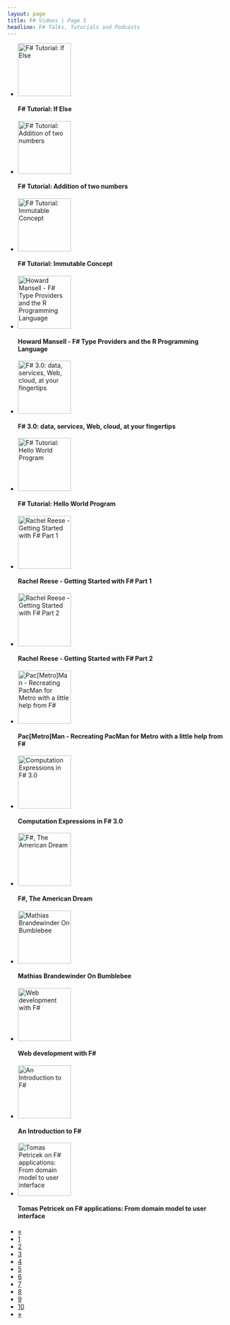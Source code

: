 ```yaml
---
layout: page
title: F# Videos | Page 5
headline: F# Talks, Tutorials and Podcasts
---
```


<div>
  <div class="row-fluid">
    <ul class="thumbnails">
      <li class="span4">
        <div class="thumbnail" style="border: none;">
          <a href="http://www.youtube.com/watch?v=8MRIHwBPyPQ">
            <img src="http://i1.ytimg.com/vi/8MRIHwBPyPQ/mqdefault.jpg" alt="F# Tutorial: If Else" style="height: 120px;" />
          </a>
          <h4>F# Tutorial: If Else</h4>
        </div>
      </li>
      <li class="span4">
        <div class="thumbnail" style="border: none;">
          <a href="http://www.youtube.com/watch?v=ugL3tqszZmQ">
            <img src="http://i2.ytimg.com/vi/ugL3tqszZmQ/mqdefault.jpg" alt="F# Tutorial: Addition of two numbers" style="height: 120px;" />
          </a>
          <h4>F# Tutorial: Addition of two numbers</h4>
        </div>
      </li>
      <li class="span4">
        <div class="thumbnail" style="border: none;">
          <a href="http://www.youtube.com/watch?v=OWdqMTmM5Sw">
            <img src="http://i4.ytimg.com/vi/OWdqMTmM5Sw/mqdefault.jpg" alt="F# Tutorial: Immutable Concept" style="height: 120px;" />
          </a>
          <h4>F# Tutorial: Immutable Concept</h4>
        </div>
      </li>
    </ul>
  </div>
  <div class="row-fluid">
    <ul class="thumbnails">
      <li class="span4">
        <div class="thumbnail" style="border: none;">
          <a href="http://vimeo.com/49045879">
            <img src="http://b.vimeocdn.com/ts/338/390/338390107_295.jpg" alt="Howard Mansell - F# Type Providers and the R Programming Language" style="height: 120px;" />
          </a>
          <h4>Howard Mansell - F# Type Providers and the R Programming Language</h4>
        </div>
      </li>
      <li class="span4">
        <div class="thumbnail" style="border: none;">
          <a href="http://vimeo.com/49467255">
            <img src="http://b.vimeocdn.com/ts/341/340/341340995_295.jpg" alt="F# 3.0: data, services, Web, cloud, at your fingertips" style="height: 120px;" />
          </a>
          <h4>F# 3.0: data, services, Web, cloud, at your fingertips</h4>
        </div>
      </li>
      <li class="span4">
        <div class="thumbnail" style="border: none;">
          <a href="http://www.youtube.com/watch?v=xlJeZ-j4Fug">
            <img src="http://i1.ytimg.com/vi/xlJeZ-j4Fug/mqdefault.jpg" alt="F# Tutorial: Hello World Program" style="height: 120px;" />
          </a>
          <h4>F# Tutorial: Hello World Program</h4>
        </div>
      </li>
    </ul>
  </div>
  <div class="row-fluid">
    <ul class="thumbnails">
      <li class="span4">
        <div class="thumbnail" style="border: none;">
          <a href="http://vimeo.com/46903828">
            <img src="http://b.vimeocdn.com/ts/326/758/326758678_295.jpg" alt="Rachel Reese - Getting Started with F# Part 1" style="height: 120px;" />
          </a>
          <h4>Rachel Reese - Getting Started with F# Part 1</h4>
        </div>
      </li>
      <li class="span4">
        <div class="thumbnail" style="border: none;">
          <a href="http://vimeo.com/46910967">
            <img src="http://b.vimeocdn.com/ts/326/803/326803675_295.jpg" alt="Rachel Reese - Getting Started with F# Part 2" style="height: 120px;" />
          </a>
          <h4>Rachel Reese - Getting Started with F# Part 2</h4>
        </div>
      </li>
      <li class="span4">
        <div class="thumbnail" style="border: none;">
          <a href="http://channel9.msdn.com/coding4fun/blog/PacMetroMan-Recreating-PacMan-for-Metro-with-a-little-help-from-F">
            <img src="http://files.channel9.msdn.com/thumbnail/9ee9112e-167e-45b3-8beb-f638153f4f07.png" alt="Pac[Metro]Man - Recreating PacMan for Metro with a little help from F#" style="height: 120px;" />
          </a>
          <h4>Pac[Metro]Man - Recreating PacMan for Metro with a little help from F#</h4>
        </div>
      </li>
    </ul>
  </div>
  <div class="row-fluid">
    <ul class="thumbnails">
      <li class="span4">
        <div class="thumbnail" style="border: none;">
          <a href="http://vimeo.com/47218436">
            <img src="http://b.vimeocdn.com/ts/328/732/328732848_295.jpg" alt="Computation Expressions in F# 3.0" style="height: 120px;" />
          </a>
          <h4>Computation Expressions in F# 3.0</h4>
        </div>
      </li>
      <li class="span4">
        <div class="thumbnail" style="border: none;">
          <a href="http://vimeo.com/46308827">
            <img src="http://b.vimeocdn.com/ts/322/439/322439641_295.jpg" alt="F#, The American Dream" style="height: 120px;" />
          </a>
          <h4>F#, The American Dream</h4>
        </div>
      </li>
      <li class="span4">
        <div class="thumbnail" style="border: none;">
          <a href="http://vimeo.com/46308390">
            <img src="http://b.vimeocdn.com/ts/322/433/322433506_295.jpg" alt="Mathias Brandewinder On Bumblebee" style="height: 120px;" />
          </a>
          <h4>Mathias Brandewinder On Bumblebee</h4>
        </div>
      </li>
    </ul>
  </div>
  <div class="row-fluid">
    <ul class="thumbnails">
      <li class="span4">
        <div class="thumbnail" style="border: none;">
          <a href="http://vimeo.com/43528820">
            <img src="http://b.vimeocdn.com/ts/302/240/302240928_295.jpg" alt="Web development with F# " style="height: 120px;" />
          </a>
          <h4>Web development with F# </h4>
        </div>
      </li>
      <li class="span4">
        <div class="thumbnail" style="border: none;">
          <a href="http://www.youtube.com/watch?v=HQ887aOZITY">
            <img src="http://i1.ytimg.com/vi/HQ887aOZITY/mqdefault.jpg" alt="An Introduction to F#" style="height: 120px;" />
          </a>
          <h4>An Introduction to F#</h4>
        </div>
      </li>
      <li class="span4">
        <div class="thumbnail" style="border: none;">
          <a href="http://vimeo.com/41174802">
            <img src="http://b.vimeocdn.com/ts/285/053/285053113_295.jpg" alt="Tomas Petricek on F# applications: From domain model to user interface" style="height: 120px;" />
          </a>
          <h4>Tomas Petricek on F# applications: From domain model to user interface</h4>
        </div>
      </li>
    </ul>
  </div>
  <div class="pagination pagination-centered">
    <ul>
      <li>
        <a href="4">«</a>
      </li>
      <li>
        <a href="1">1</a>
      </li>
      <li>
        <a href="2">2</a>
      </li>
      <li>
        <a href="3">3</a>
      </li>
      <li>
        <a href="4">4</a>
      </li>
      <li class="active">
        <a href="5">5</a>
      </li>
      <li>
        <a href="6">6</a>
      </li>
      <li>
        <a href="7">7</a>
      </li>
      <li>
        <a href="8">8</a>
      </li>
      <li>
        <a href="9">9</a>
      </li>
      <li>
        <a href="10">10</a>
      </li>
      <li>
        <a href="6">»</a>
      </li>
    </ul>
  </div>
</div>
